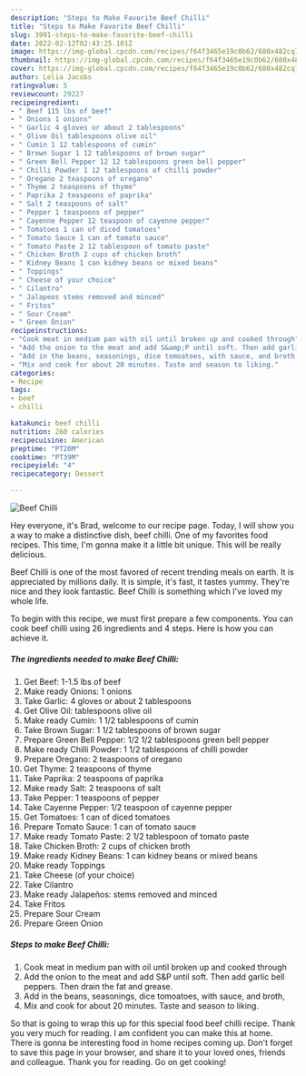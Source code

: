 ```yaml
---
description: "Steps to Make Favorite Beef Chilli"
title: "Steps to Make Favorite Beef Chilli"
slug: 3991-steps-to-make-favorite-beef-chilli
date: 2022-02-12T02:43:25.101Z
image: https://img-global.cpcdn.com/recipes/f64f3465e19c0b62/680x482cq70/beef-chilli-recipe-main-photo.jpg
thumbnail: https://img-global.cpcdn.com/recipes/f64f3465e19c0b62/680x482cq70/beef-chilli-recipe-main-photo.jpg
cover: https://img-global.cpcdn.com/recipes/f64f3465e19c0b62/680x482cq70/beef-chilli-recipe-main-photo.jpg
author: Lelia Jacobs
ratingvalue: 5
reviewcount: 29227
recipeingredient:
- " Beef 115 lbs of beef"
- " Onions 1 onions"
- " Garlic 4 gloves or about 2 tablespoons"
- " Olive Oil tablespoons olive oil"
- " Cumin 1 12 tablespoons of cumin"
- " Brown Sugar 1 12 tablespoons of brown sugar"
- " Green Bell Pepper 12 12 tablespoons green bell pepper"
- " Chilli Powder 1 12 tablespoons of chilli powder"
- " Oregano 2 teaspoons of oregano"
- " Thyme 2 teaspoons of thyme"
- " Paprika 2 teaspoons of paprika"
- " Salt 2 teaspoons of salt"
- " Pepper 1 teaspoons of pepper"
- " Cayenne Pepper 12 teaspoon of cayenne pepper"
- " Tomatoes 1 can of diced tomatoes"
- " Tomato Sauce 1 can of tomato sauce"
- " Tomato Paste 2 12 tablespoon of tomato paste"
- " Chicken Broth 2 cups of chicken broth"
- " Kidney Beans 1 can kidney beans or mixed beans"
- " Toppings"
- " Cheese of your choice"
- " Cilantro"
- " Jalapeos stems removed and minced"
- " Fritos"
- " Sour Cream"
- " Green Onion"
recipeinstructions:
- "Cook meat in medium pan with oil until broken up and cooked through"
- "Add the onion to the meat and add S&amp;P until soft. Then add garlic bell peppers. Then drain the fat and grease."
- "Add in the beans, seasonings, dice tomoatoes, with sauce, and broth,"
- "Mix and cook for about 20 minutes. Taste and season to liking."
categories:
- Recipe
tags:
- beef
- chilli

katakunci: beef chilli 
nutrition: 260 calories
recipecuisine: American
preptime: "PT20M"
cooktime: "PT39M"
recipeyield: "4"
recipecategory: Dessert

---
```



![Beef Chilli](https://img-global.cpcdn.com/recipes/f64f3465e19c0b62/680x482cq70/beef-chilli-recipe-main-photo.jpg)

Hey everyone, it's Brad, welcome to our recipe page. Today, I will show you a way to make a distinctive dish, beef chilli. One of my favorites food recipes. This time, I'm gonna make it a little bit unique. This will be really delicious.

Beef Chilli is one of the most favored of recent trending meals on earth. It is appreciated by millions daily. It is simple, it's fast, it tastes yummy. They're nice and they look fantastic. Beef Chilli is something which I've loved my whole life.




To begin with this recipe, we must first prepare a few components. You can cook beef chilli using 26 ingredients and 4 steps. Here is how you can achieve it.

<!--inarticleads1-->

##### The ingredients needed to make Beef Chilli:

1. Get  Beef: 1-1.5 lbs of beef
1. Make ready  Onions: 1 onions
1. Take  Garlic: 4 gloves or about 2 tablespoons
1. Get  Olive Oil: tablespoons olive oil
1. Make ready  Cumin: 1 1/2 tablespoons of cumin
1. Take  Brown Sugar: 1 1/2 tablespoons of brown sugar
1. Prepare  Green Bell Pepper: 1/2 1/2 tablespoons green bell pepper
1. Make ready  Chilli Powder: 1 1/2 tablespoons of chilli powder
1. Prepare  Oregano: 2 teaspoons of oregano
1. Get  Thyme: 2 teaspoons of thyme
1. Take  Paprika: 2 teaspoons of paprika
1. Make ready  Salt: 2 teaspoons of salt
1. Take  Pepper: 1 teaspoons of pepper
1. Take  Cayenne Pepper: 1/2 teaspoon of cayenne pepper
1. Get  Tomatoes: 1 can of diced tomatoes
1. Prepare  Tomato Sauce: 1 can of tomato sauce
1. Make ready  Tomato Paste: 2 1/2 tablespoon of tomato paste
1. Take  Chicken Broth: 2 cups of chicken broth
1. Make ready  Kidney Beans: 1 can kidney beans or mixed beans
1. Make ready  Toppings
1. Take  Cheese (of your choice)
1. Take  Cilantro
1. Make ready  Jalapeños: stems removed and minced
1. Take  Fritos
1. Prepare  Sour Cream
1. Prepare  Green Onion




<!--inarticleads2-->

##### Steps to make Beef Chilli:

1. Cook meat in medium pan with oil until broken up and cooked through
1. Add the onion to the meat and add S&amp;P until soft. Then add garlic bell peppers. Then drain the fat and grease.
1. Add in the beans, seasonings, dice tomoatoes, with sauce, and broth,
1. Mix and cook for about 20 minutes. Taste and season to liking.




So that is going to wrap this up for this special food beef chilli recipe. Thank you very much for reading. I am confident you can make this at home. There is gonna be interesting food in home recipes coming up. Don't forget to save this page in your browser, and share it to your loved ones, friends and colleague. Thank you for reading. Go on get cooking!
